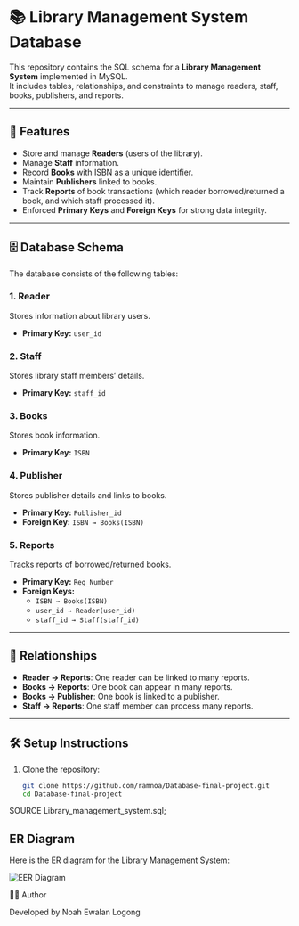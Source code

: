 # 📚 Library Management System Database

This repository contains the SQL schema for a **Library Management System** implemented in MySQL.  
It includes tables, relationships, and constraints to manage readers, staff, books, publishers, and reports.

---

## 🚀 Features
- Store and manage **Readers** (users of the library).  
- Manage **Staff** information.  
- Record **Books** with ISBN as a unique identifier.  
- Maintain **Publishers** linked to books.  
- Track **Reports** of book transactions (which reader borrowed/returned a book, and which staff processed it).  
- Enforced **Primary Keys** and **Foreign Keys** for strong data integrity.  

---

## 🗄️ Database Schema

The database consists of the following tables:

### 1. Reader
Stores information about library users.  
- **Primary Key:** `user_id`

### 2. Staff
Stores library staff members’ details.  
- **Primary Key:** `staff_id`

### 3. Books
Stores book information.  
- **Primary Key:** `ISBN`

### 4. Publisher
Stores publisher details and links to books.  
- **Primary Key:** `Publisher_id`  
- **Foreign Key:** `ISBN → Books(ISBN)`

### 5. Reports
Tracks reports of borrowed/returned books.  
- **Primary Key:** `Reg_Number`  
- **Foreign Keys:**  
  - `ISBN → Books(ISBN)`  
  - `user_id → Reader(user_id)`  
  - `staff_id → Staff(staff_id)`  

---

## 🔑 Relationships
- **Reader → Reports**: One reader can be linked to many reports.  
- **Books → Reports**: One book can appear in many reports.  
- **Books → Publisher**: One book is linked to a publisher.  
- **Staff → Reports**: One staff member can process many reports.  

---

## 🛠️ Setup Instructions

1. Clone the repository:  
   ```bash
   git clone https://github.com/ramnoa/Database-final-project.git
   cd Database-final-project
SOURCE Library_management_system.sql;
## ER Diagram

Here is the ER diagram for the Library Management System:

![EER Diagram](./EER%20DIAGRAM.png)



👨‍💻 Author

Developed by Noah Ewalan Logong 
